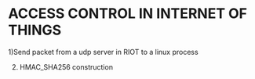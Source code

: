 ACCESS CONTROL IN INTERNET OF THINGS
======================

1)Send packet from a udp server in RIOT to a linux process

2) HMAC_SHA256 construction
